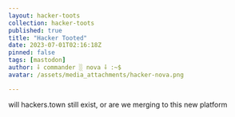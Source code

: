 ```yaml
---
layout: hacker-toots
collection: hacker-toots
published: true
title: "Hacker Tooted"
date: 2023-07-01T02:16:18Z
pinned: false
tags: [mastodon]
author: ⸸ commander ░ nova ⸸ :~$
avatar: /assets/media_attachments/hacker-nova.png

---
```


<p>will hackers.town still exist, or are we merging to this new platform</p>


